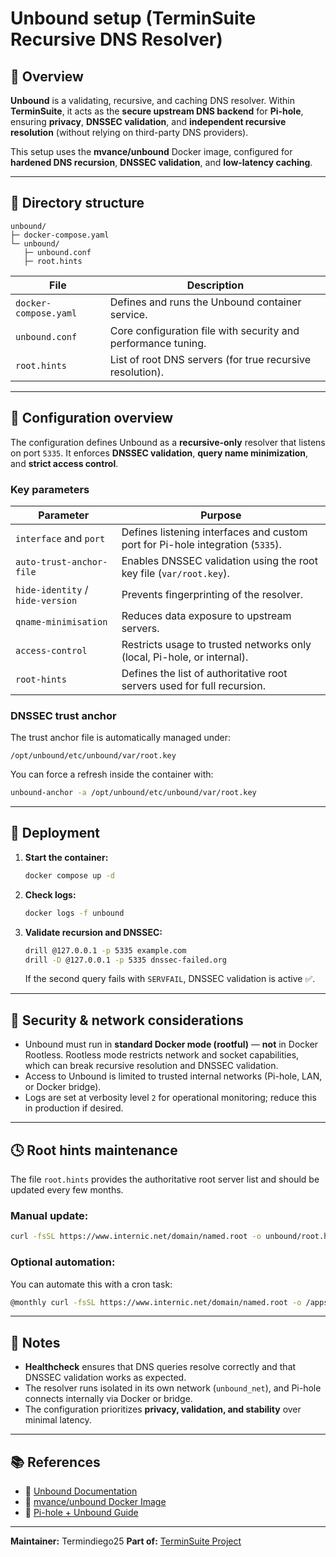 # Unbound setup (TerminSuite Recursive DNS Resolver)

## 🧭 Overview

**Unbound** is a validating, recursive, and caching DNS resolver.
Within **TerminSuite**, it acts as the **secure upstream DNS backend** for **Pi-hole**, ensuring **privacy**, **DNSSEC validation**, and **independent recursive resolution** (without relying on third-party DNS providers).

This setup uses the **mvance/unbound** Docker image, configured for **hardened DNS recursion**, **DNSSEC validation**, and **low-latency caching**.

---

## 📁 Directory structure

```
unbound/
├─ docker-compose.yaml
└─ unbound/
   ├─ unbound.conf
   ├─ root.hints
```

| File                  | Description                                                      |
| --------------------- | ---------------------------------------------------------------- |
| `docker-compose.yaml` | Defines and runs the Unbound container service.                  |
| `unbound.conf`        | Core configuration file with security and performance tuning.    |
| `root.hints`          | List of root DNS servers (for true recursive resolution).        |

---

## 🔧 Configuration overview

The configuration defines Unbound as a **recursive-only** resolver that listens on port `5335`.
It enforces **DNSSEC validation**, **query name minimization**, and **strict access control**.

### Key parameters

| Parameter                        | Purpose                                                                        |
| -------------------------------- | ------------------------------------------------------------------------------ |
| `interface` and `port`           | Defines listening interfaces and custom port for Pi-hole integration (`5335`). |
| `auto-trust-anchor-file`         | Enables DNSSEC validation using the root key file (`var/root.key`).            |
| `hide-identity` / `hide-version` | Prevents fingerprinting of the resolver.                                       |
| `qname-minimisation`             | Reduces data exposure to upstream servers.                                     |
| `access-control`                 | Restricts usage to trusted networks only (local, Pi-hole, or internal).        |
| `root-hints`                     | Defines the list of authoritative root servers used for full recursion.        |

### DNSSEC trust anchor

The trust anchor file is automatically managed under:

```
/opt/unbound/etc/unbound/var/root.key
```

You can force a refresh inside the container with:

```bash
unbound-anchor -a /opt/unbound/etc/unbound/var/root.key
```

---

## 🚀 Deployment

1. **Start the container:**

   ```bash
   docker compose up -d
   ```

2. **Check logs:**

   ```bash
   docker logs -f unbound
   ```

3. **Validate recursion and DNSSEC:**

   ```bash
   drill @127.0.0.1 -p 5335 example.com
   drill -D @127.0.0.1 -p 5335 dnssec-failed.org
   ```

   If the second query fails with `SERVFAIL`, DNSSEC validation is active ✅.

---

## 🔐 Security & network considerations

* Unbound must run in **standard Docker mode (rootful)** — **not** in Docker Rootless.
  Rootless mode restricts network and socket capabilities, which can break recursive resolution and DNSSEC validation.
* Access to Unbound is limited to trusted internal networks (Pi-hole, LAN, or Docker bridge).
* Logs are set at verbosity level `2` for operational monitoring; reduce this in production if desired.

---

## 🕓 Root hints maintenance

The file `root.hints` provides the authoritative root server list and should be updated every few months.

### Manual update:

```bash
curl -fsSL https://www.internic.net/domain/named.root -o unbound/root.hints
```

### Optional automation:

You can automate this with a cron task:

```bash
@monthly curl -fsSL https://www.internic.net/domain/named.root -o /apps/unbound/unbound/root.hints && docker restart unbound
```

---

## 🧠 Notes

* **Healthcheck** ensures that DNS queries resolve correctly and that DNSSEC validation works as expected.
* The resolver runs isolated in its own network (`unbound_net`), and Pi-hole connects internally via Docker or bridge.
* The configuration prioritizes **privacy, validation, and stability** over minimal latency.

---

## 📚 References

* 🔗 [Unbound Documentation](https://nlnetlabs.nl/documentation/unbound/unbound.conf/)
* 🔗 [mvance/unbound Docker Image](https://hub.docker.com/r/mvance/unbound)
* 🔗 [Pi-hole + Unbound Guide](https://docs.pi-hole.net/guides/unbound/)

---

**Maintainer:** Termindiego25
**Part of:** [TerminSuite Project](https://github.com/Termindiego25/terminsuite)